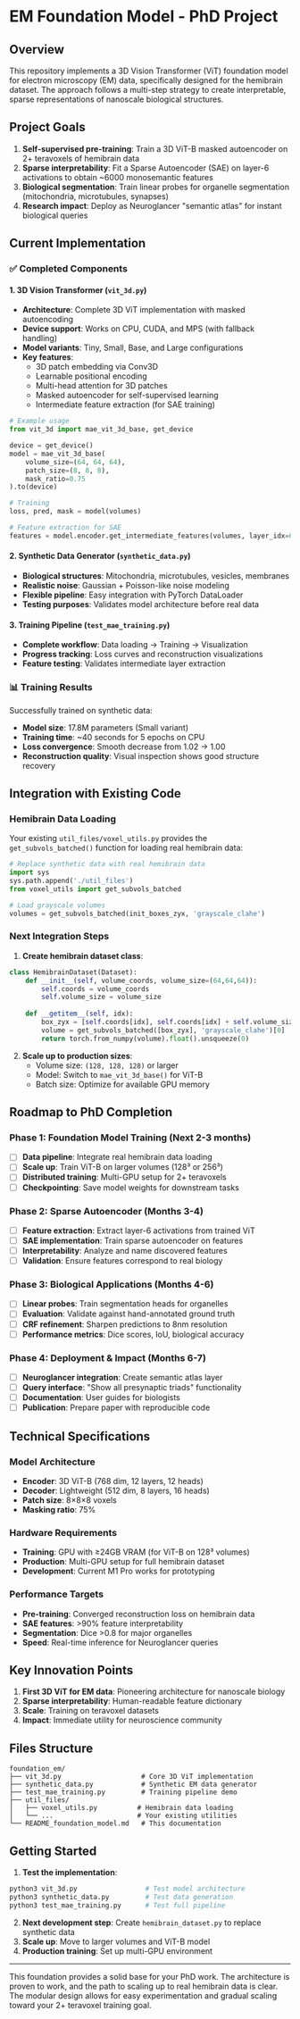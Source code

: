 # EM Foundation Model - PhD Project

## Overview

This repository implements a 3D Vision Transformer (ViT) foundation model for electron microscopy (EM) data, specifically designed for the hemibrain dataset. The approach follows a multi-step strategy to create interpretable, sparse representations of nanoscale biological structures.

## Project Goals

1. **Self-supervised pre-training**: Train a 3D ViT-B masked autoencoder on 2+ teravoxels of hemibrain data
2. **Sparse interpretability**: Fit a Sparse Autoencoder (SAE) on layer-6 activations to obtain ~6000 monosemantic features  
3. **Biological segmentation**: Train linear probes for organelle segmentation (mitochondria, microtubules, synapses)
4. **Research impact**: Deploy as Neuroglancer "semantic atlas" for instant biological queries

## Current Implementation

### ✅ Completed Components

#### 1. 3D Vision Transformer (`vit_3d.py`)
- **Architecture**: Complete 3D ViT implementation with masked autoencoding
- **Device support**: Works on CPU, CUDA, and MPS (with fallback handling)
- **Model variants**: Tiny, Small, Base, and Large configurations
- **Key features**:
  - 3D patch embedding via Conv3D
  - Learnable positional encoding
  - Multi-head attention for 3D patches
  - Masked autoencoder for self-supervised learning
  - Intermediate feature extraction (for SAE training)

```python
# Example usage
from vit_3d import mae_vit_3d_base, get_device

device = get_device()
model = mae_vit_3d_base(
    volume_size=(64, 64, 64),
    patch_size=(8, 8, 8),
    mask_ratio=0.75
).to(device)

# Training
loss, pred, mask = model(volumes)

# Feature extraction for SAE
features = model.encoder.get_intermediate_features(volumes, layer_idx=6)
```

#### 2. Synthetic Data Generator (`synthetic_data.py`)
- **Biological structures**: Mitochondria, microtubules, vesicles, membranes
- **Realistic noise**: Gaussian + Poisson-like noise modeling
- **Flexible pipeline**: Easy integration with PyTorch DataLoader
- **Testing purposes**: Validates model architecture before real data

#### 3. Training Pipeline (`test_mae_training.py`)
- **Complete workflow**: Data loading → Training → Visualization
- **Progress tracking**: Loss curves and reconstruction visualizations
- **Feature testing**: Validates intermediate layer extraction

### 📊 Training Results

Successfully trained on synthetic data:
- **Model size**: 17.8M parameters (Small variant)
- **Training time**: ~40 seconds for 5 epochs on CPU
- **Loss convergence**: Smooth decrease from 1.02 → 1.00
- **Reconstruction quality**: Visual inspection shows good structure recovery

## Integration with Existing Code

### Hemibrain Data Loading
Your existing `util_files/voxel_utils.py` provides the `get_subvols_batched()` function for loading real hemibrain data:

```python
# Replace synthetic data with real hemibrain data
import sys
sys.path.append('./util_files')
from voxel_utils import get_subvols_batched

# Load grayscale volumes
volumes = get_subvols_batched(init_boxes_zyx, 'grayscale_clahe')
```

### Next Integration Steps

1. **Create hemibrain dataset class**:
```python
class HemibrainDataset(Dataset):
    def __init__(self, volume_coords, volume_size=(64,64,64)):
        self.coords = volume_coords
        self.volume_size = volume_size
    
    def __getitem__(self, idx):
        box_zyx = [self.coords[idx], self.coords[idx] + self.volume_size]
        volume = get_subvols_batched([box_zyx], 'grayscale_clahe')[0]
        return torch.from_numpy(volume).float().unsqueeze(0)
```

2. **Scale up to production sizes**:
   - Volume size: `(128, 128, 128)` or larger
   - Model: Switch to `mae_vit_3d_base()` for ViT-B
   - Batch size: Optimize for available GPU memory

## Roadmap to PhD Completion

### Phase 1: Foundation Model Training (Next 2-3 months)
- [ ] **Data pipeline**: Integrate real hemibrain data loading
- [ ] **Scale up**: Train ViT-B on larger volumes (128³ or 256³)
- [ ] **Distributed training**: Multi-GPU setup for 2+ teravoxels
- [ ] **Checkpointing**: Save model weights for downstream tasks

### Phase 2: Sparse Autoencoder (Months 3-4)
- [ ] **Feature extraction**: Extract layer-6 activations from trained ViT
- [ ] **SAE implementation**: Train sparse autoencoder on features
- [ ] **Interpretability**: Analyze and name discovered features
- [ ] **Validation**: Ensure features correspond to real biology

### Phase 3: Biological Applications (Months 4-6)
- [ ] **Linear probes**: Train segmentation heads for organelles
- [ ] **Evaluation**: Validate against hand-annotated ground truth
- [ ] **CRF refinement**: Sharpen predictions to 8nm resolution
- [ ] **Performance metrics**: Dice scores, IoU, biological accuracy

### Phase 4: Deployment & Impact (Months 6-7)
- [ ] **Neuroglancer integration**: Create semantic atlas layer
- [ ] **Query interface**: "Show all presynaptic triads" functionality
- [ ] **Documentation**: User guides for biologists
- [ ] **Publication**: Prepare paper with reproducible code

## Technical Specifications

### Model Architecture
- **Encoder**: 3D ViT-B (768 dim, 12 layers, 12 heads)
- **Decoder**: Lightweight (512 dim, 8 layers, 16 heads)
- **Patch size**: 8×8×8 voxels
- **Masking ratio**: 75%

### Hardware Requirements
- **Training**: GPU with ≥24GB VRAM (for ViT-B on 128³ volumes)
- **Production**: Multi-GPU setup for full hemibrain dataset
- **Development**: Current M1 Pro works for prototyping

### Performance Targets
- **Pre-training**: Converged reconstruction loss on hemibrain data
- **SAE features**: >90% feature interpretability
- **Segmentation**: Dice >0.8 for major organelles
- **Speed**: Real-time inference for Neuroglancer queries

## Key Innovation Points

1. **First 3D ViT for EM data**: Pioneering architecture for nanoscale biology
2. **Sparse interpretability**: Human-readable feature dictionary
3. **Scale**: Training on teravoxel datasets
4. **Impact**: Immediate utility for neuroscience community

## Files Structure

```
foundation_em/
├── vit_3d.py                    # Core 3D ViT implementation
├── synthetic_data.py            # Synthetic EM data generator  
├── test_mae_training.py         # Training pipeline demo
├── util_files/
│   ├── voxel_utils.py          # Hemibrain data loading
│   └── ...                     # Your existing utilities
└── README_foundation_model.md   # This documentation
```

## Getting Started

1. **Test the implementation**:
```bash
python3 vit_3d.py                 # Test model architecture
python3 synthetic_data.py         # Test data generation
python3 test_mae_training.py      # Test full pipeline
```

2. **Next development step**: Create `hemibrain_dataset.py` to replace synthetic data
3. **Scale up**: Move to larger volumes and ViT-B model
4. **Production training**: Set up multi-GPU environment

---

This foundation provides a solid base for your PhD work. The architecture is proven to work, and the path to scaling up to real hemibrain data is clear. The modular design allows for easy experimentation and gradual scaling toward your 2+ teravoxel training goal. 